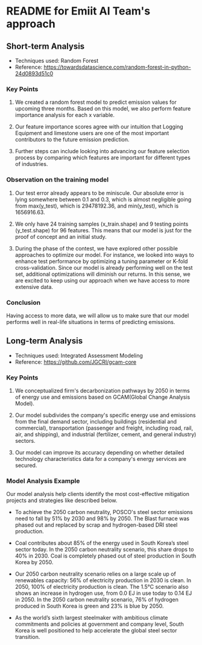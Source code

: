 # README for Emiit AI Team's approach

## Short-term Analysis

- Techniques used: Random Forest
- Reference: https://towardsdatascience.com/random-forest-in-python-24d0893d51c0

### Key Points

1. We created a random forest model to predict emission values for upcoming three months. Based on this model, we also perform feature importance analysis for each x variable. 

2. Our feature importance scores agree with our intuition that Logging Equipment and limestone users are one of the most important contributors to the future emission prediction.

3. Further steps can include looking into advancing our feature selection process by comparing which features are important for different types of industries.

### Observation on the training model

1. Our test error already appears to be miniscule. Our absolute error is lying somewhere between 0.1 and 0.3, which is almost negligible going from max(y_test), which is 29478192.36, and min(y_test), which is 1656916.63.

2. We only have 24 training samples (x_train.shape) and 9 testing points (y_test.shape) for 96 features. This means that our model is just for the proof of concept and an initial study. 

3. During the phase of the contest, we have explored other possible approaches to optimize our model. For instance, we looked into ways to enhance test performance by optimizing a tuning parameter or K-fold cross-validation. Since our model is already performing well on the test set, additional optimizations will diminish our returns. In this sense, we are excited to keep using our approach when we have access to more extensive data.

### Conclusion

Having access to more data, we will allow us to make sure that our model performs well in real-life situations in terms of predicting emissions.

## Long-term Analysis

- Techniques used: Integrated Assessment Modeling
- Reference: https://github.com/JGCRI/gcam-core

### Key Points

1. We conceptualized firm's decarbonization pathways by 2050 in terms of energy use and emissions based on GCAM(Global Change Analysis Model).

2. Our model subdivides the company's specific energy use and emissions from the final demand sector, including buildings (residential and commercial), transportation (passenger and freight, including road, rail, air, and shipping), and industrial (fertilizer, cement, and general industry) sectors.

3. Our model can improve its accuracy depending on whether detailed technology characteristics data for a company's energy services are secured.

### Model Analysis Example

Our model analysis help clients identify the most cost-effective mitigation projects and strategies like described below.

- To achieve the 2050 carbon neutrality, POSCO's steel sector emissions need to fall by 51% by 2030 and 98% by 2050. The Blast furnace was phased out and replaced by scrap and hydrogen-based DRI steel production.

- Coal contributes about 85% of the energy used in South Korea’s steel sector today. In the 2050 carbon neutrality scenario, this share drops to 40% in 2030. Coal is completely phased out of steel production in South Korea by 2050.

- Our 2050 carbon neutrality scenario relies on a large scale up of renewables capacity: 56% of electricity production in 2030 is clean. In 2050, 100% of electricity production is clean. The 1.5°C scenario also shows an increase in hydrogen use, from 0.0 EJ in use today to 0.14 EJ in 2050. In the 2050 carbon neutrality scenario, 76% of hydrogen produced in South Korea is green and 23% is blue by 2050.

- As the world’s sixth largest steelmaker with ambitious climate commitments and policies at government and company level, South Korea is well positioned to help accelerate the global steel sector transition.
